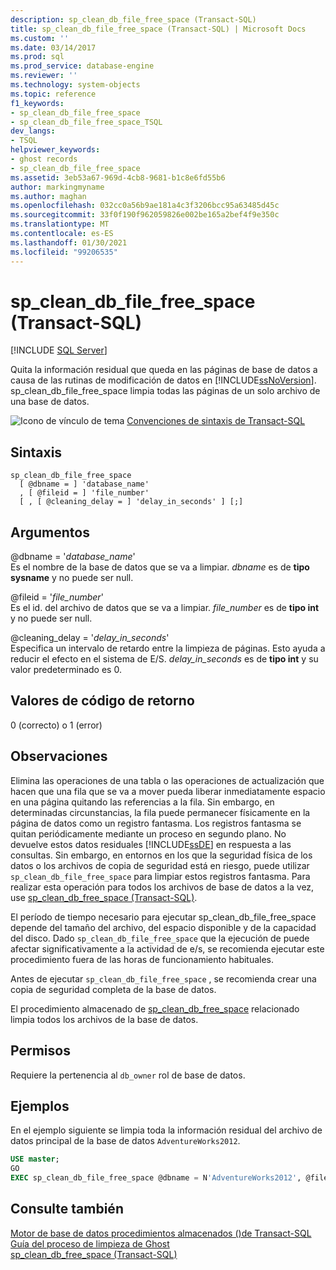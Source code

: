 ```yaml
---
description: sp_clean_db_file_free_space (Transact-SQL)
title: sp_clean_db_file_free_space (Transact-SQL) | Microsoft Docs
ms.custom: ''
ms.date: 03/14/2017
ms.prod: sql
ms.prod_service: database-engine
ms.reviewer: ''
ms.technology: system-objects
ms.topic: reference
f1_keywords:
- sp_clean_db_file_free_space
- sp_clean_db_file_free_space_TSQL
dev_langs:
- TSQL
helpviewer_keywords:
- ghost records
- sp_clean_db_file_free_space
ms.assetid: 3eb53a67-969d-4cb8-9681-b1c8e6fd55b6
author: markingmyname
ms.author: maghan
ms.openlocfilehash: 032cc0a56b9ae181a4c3f3206bcc95a63485d45c
ms.sourcegitcommit: 33f0f190f962059826e002be165a2bef4f9e350c
ms.translationtype: MT
ms.contentlocale: es-ES
ms.lasthandoff: 01/30/2021
ms.locfileid: "99206535"
---
```

# <a name="sp_clean_db_file_free_space-transact-sql"></a>sp_clean_db_file_free_space (Transact-SQL)
[!INCLUDE [SQL Server](../../includes/applies-to-version/sqlserver.md)]

  Quita la información residual que queda en las páginas de base de datos a causa de las rutinas de modificación de datos en [!INCLUDE[ssNoVersion](../../includes/ssnoversion-md.md)]. sp_clean_db_file_free_space limpia todas las páginas de un solo archivo de una base de datos.  
  
 ![Icono de vínculo de tema](../../database-engine/configure-windows/media/topic-link.gif "Icono de vínculo de tema") [Convenciones de sintaxis de Transact-SQL](../../t-sql/language-elements/transact-sql-syntax-conventions-transact-sql.md)  
  
## <a name="syntax"></a>Sintaxis  
  
```syntaxsql  
sp_clean_db_file_free_space   
  [ @dbname = ] 'database_name'   
  , [ @fileid = ] 'file_number'   
  [ , [ @cleaning_delay = ] 'delay_in_seconds' ] [;]  
```  
  
## <a name="arguments"></a>Argumentos  
 @dbname = '*database_name*'  
 Es el nombre de la base de datos que se va a limpiar. *dbname* es de **tipo sysname** y no puede ser null.  
  
 @fileid = '*file_number*'  
 Es el id. del archivo de datos que se va a limpiar. *file_number* es de **tipo int** y no puede ser null.  
  
 @cleaning_delay = '*delay_in_seconds*'  
 Especifica un intervalo de retardo entre la limpieza de páginas. Esto ayuda a reducir el efecto en el sistema de E/S. *delay_in_seconds* es de **tipo int** y su valor predeterminado es 0.  
  
## <a name="return-code-values"></a>Valores de código de retorno  
 0 (correcto) o 1 (error)  
  
## <a name="remarks"></a>Observaciones  
 Elimina las operaciones de una tabla o las operaciones de actualización que hacen que una fila que se va a mover pueda liberar inmediatamente espacio en una página quitando las referencias a la fila. Sin embargo, en determinadas circunstancias, la fila puede permanecer físicamente en la página de datos como un registro fantasma. Los registros fantasma se quitan periódicamente mediante un proceso en segundo plano. No devuelve estos datos residuales [!INCLUDE[ssDE](../../includes/ssde-md.md)] en respuesta a las consultas. Sin embargo, en entornos en los que la seguridad física de los datos o los archivos de copia de seguridad está en riesgo, puede utilizar `sp_clean_db_file_free_space` para limpiar estos registros fantasma. Para realizar esta operación para todos los archivos de base de datos a la vez, use [sp_clean_db_free_space (Transact-SQL)](../../relational-databases/system-stored-procedures/sp-clean-db-free-space-transact-sql.md). 
  
 El período de tiempo necesario para ejecutar sp_clean_db_file_free_space depende del tamaño del archivo, del espacio disponible y de la capacidad del disco. Dado `sp_clean_db_file_free_space` que la ejecución de puede afectar significativamente a la actividad de e/s, se recomienda ejecutar este procedimiento fuera de las horas de funcionamiento habituales.  
  
 Antes de ejecutar `sp_clean_db_file_free_space` , se recomienda crear una copia de seguridad completa de la base de datos.  
  
 El procedimiento almacenado de [sp_clean_db_free_space](../../relational-databases/system-stored-procedures/sp-clean-db-free-space-transact-sql.md) relacionado limpia todos los archivos de la base de datos.  
  
## <a name="permissions"></a>Permisos  
 Requiere la pertenencia al `db_owner` rol de base de datos.  
  
## <a name="examples"></a>Ejemplos  
 En el ejemplo siguiente se limpia toda la información residual del archivo de datos principal de la base de datos `AdventureWorks2012`.  
  
```sql  
USE master;  
GO  
EXEC sp_clean_db_file_free_space @dbname = N'AdventureWorks2012', @fileid = 1;  
```  
  
## <a name="see-also"></a>Consulte también  
 [Motor de base de datos procedimientos almacenados &#40;&#41;de Transact-SQL ](../../relational-databases/system-stored-procedures/database-engine-stored-procedures-transact-sql.md)   
 [Guía del proceso de limpieza de Ghost](../ghost-record-cleanup-process-guide.md)    
 [sp_clean_db_free_space (Transact-SQL)](../../relational-databases/system-stored-procedures/sp-clean-db-free-space-transact-sql.md)
   
